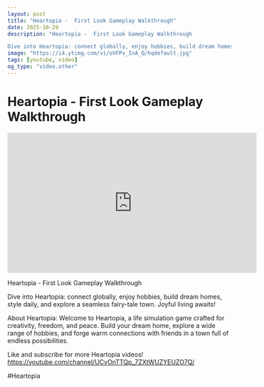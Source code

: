 ```yaml
---
layout: post
title: "Heartopia -  First Look Gameplay Walkthrough"
date: 2025-10-29
description: "Heartopia -  First Look Gameplay Walkthrough

Dive into Heartopia: connect globally, enjoy hobbies, build dream homes, style daily, and explore a seamle..."
image: "https://i4.ytimg.com/vi/oVFPv_InA_Q/hqdefault.jpg"
tags: [youtube, video]
og_type: "video.other"
---
```


<script type="application/ld+json">
{
  "@context": "http://schema.org",
  "@type": "VideoObject",
  "name": "Heartopia -  First Look Gameplay Walkthrough",
  "description": "Heartopia -  First Look Gameplay Walkthrough\n\nDive into Heartopia: connect globally, enjoy hobbies, build dream homes, style daily, and explore a seamless fairy-tale town. Joyful living awaits!\n\nAbout Heartopia: Welcome to Heartopia, a life simulation game crafted for creativity, freedom, and peace. Build your dream home, explore a wide range of hobbies, and forge warm connections with friends in a town full of endless possibilities.\n\nLike and subscribe for more Heartopia videos! https://youtube.com/channel/UCvOnTTQp_7ZXtWUZYEUZO7Q/\n\n#Heartopia",
  "thumbnailUrl": "https://i4.ytimg.com/vi/oVFPv_InA_Q/hqdefault.jpg",
  "uploadDate": "2025-10-29T09:01:32",
  "embedUrl": "https://www.youtube.com/embed/oVFPv_InA_Q",
  "publisher": {
    "@type": "Person",
    "name": "Celo Zaga"
  },
  "mainEntityOfPage": {
    "@type": "WebPage",
    "@id": "https://celozaga.github.io/2025/10/29/heartopia----first-look-gameplay-walkthrough-oVFPv_InA_Q.html"
  },
  "duration": "PT0M0S"
}
</script>

<script type="application/ld+json">
{
  "@context": "http://schema.org",
  "@type": "BlogPosting",
  "headline": "Heartopia -  First Look Gameplay Walkthrough",
  "image": "https://i4.ytimg.com/vi/oVFPv_InA_Q/hqdefault.jpg",
  "publisher": {
    "@type": "Person",
    "name": "Celo Zaga"
  },
  "url": "https://celozaga.github.io/2025/10/29/heartopia----first-look-gameplay-walkthrough-oVFPv_InA_Q.html",
  "datePublished": "2025-10-29T09:01:32",
  "dateCreated": "2025-10-29T09:01:32",
  "dateModified": "2025-10-29T09:01:32",
  "description": "Heartopia -  First Look Gameplay Walkthrough\n\nDive into Heartopia: connect globally, enjoy hobbies, build dream homes, style daily, and explore a seamle...",
  "author": {
    "@type": "Person",
    "name": "Celo Zaga"
  },
  "mainEntityOfPage": {
    "@type": "WebPage",
    "@id": "https://celozaga.github.io/2025/10/29/heartopia----first-look-gameplay-walkthrough-oVFPv_InA_Q.html"
  }
}
</script>

<h1 class="youtube-post-title">Heartopia -  First Look Gameplay Walkthrough</h1>

<iframe width="560" height="315" src="https://www.youtube.com/embed/oVFPv_InA_Q" class="youtube-post-embed" frameborder="0" allowfullscreen></iframe>

<p class="youtube-post-description">Heartopia -  First Look Gameplay Walkthrough

Dive into Heartopia: connect globally, enjoy hobbies, build dream homes, style daily, and explore a seamless fairy-tale town. Joyful living awaits!

About Heartopia: Welcome to Heartopia, a life simulation game crafted for creativity, freedom, and peace. Build your dream home, explore a wide range of hobbies, and forge warm connections with friends in a town full of endless possibilities.

Like and subscribe for more Heartopia videos! https://youtube.com/channel/UCvOnTTQp_7ZXtWUZYEUZO7Q/

#Heartopia</p>
